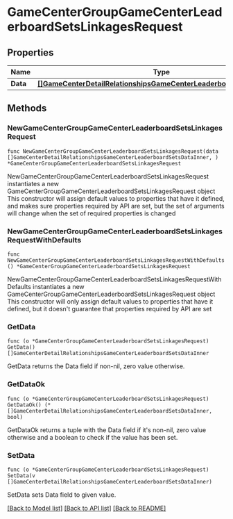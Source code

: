 # GameCenterGroupGameCenterLeaderboardSetsLinkagesRequest

## Properties

Name | Type | Description | Notes
------------ | ------------- | ------------- | -------------
**Data** | [**[]GameCenterDetailRelationshipsGameCenterLeaderboardSetsDataInner**](GameCenterDetailRelationshipsGameCenterLeaderboardSetsDataInner.md) |  | 

## Methods

### NewGameCenterGroupGameCenterLeaderboardSetsLinkagesRequest

`func NewGameCenterGroupGameCenterLeaderboardSetsLinkagesRequest(data []GameCenterDetailRelationshipsGameCenterLeaderboardSetsDataInner, ) *GameCenterGroupGameCenterLeaderboardSetsLinkagesRequest`

NewGameCenterGroupGameCenterLeaderboardSetsLinkagesRequest instantiates a new GameCenterGroupGameCenterLeaderboardSetsLinkagesRequest object
This constructor will assign default values to properties that have it defined,
and makes sure properties required by API are set, but the set of arguments
will change when the set of required properties is changed

### NewGameCenterGroupGameCenterLeaderboardSetsLinkagesRequestWithDefaults

`func NewGameCenterGroupGameCenterLeaderboardSetsLinkagesRequestWithDefaults() *GameCenterGroupGameCenterLeaderboardSetsLinkagesRequest`

NewGameCenterGroupGameCenterLeaderboardSetsLinkagesRequestWithDefaults instantiates a new GameCenterGroupGameCenterLeaderboardSetsLinkagesRequest object
This constructor will only assign default values to properties that have it defined,
but it doesn't guarantee that properties required by API are set

### GetData

`func (o *GameCenterGroupGameCenterLeaderboardSetsLinkagesRequest) GetData() []GameCenterDetailRelationshipsGameCenterLeaderboardSetsDataInner`

GetData returns the Data field if non-nil, zero value otherwise.

### GetDataOk

`func (o *GameCenterGroupGameCenterLeaderboardSetsLinkagesRequest) GetDataOk() (*[]GameCenterDetailRelationshipsGameCenterLeaderboardSetsDataInner, bool)`

GetDataOk returns a tuple with the Data field if it's non-nil, zero value otherwise
and a boolean to check if the value has been set.

### SetData

`func (o *GameCenterGroupGameCenterLeaderboardSetsLinkagesRequest) SetData(v []GameCenterDetailRelationshipsGameCenterLeaderboardSetsDataInner)`

SetData sets Data field to given value.



[[Back to Model list]](../README.md#documentation-for-models) [[Back to API list]](../README.md#documentation-for-api-endpoints) [[Back to README]](../README.md)



